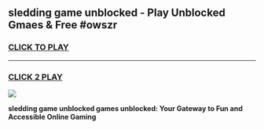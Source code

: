 
## sledding game unblocked - Play Unblocked Gmaes & Free #owszr
<h3>
<a href="https://news.freeplayer.one?title=sledding_game_unblocked&ref=03M">CLICK TO PLAY</a></h3>
<hr>

<h3>
<a href="https://news.freeplayer.one?title=sledding_game_unblocked&ref=03M">CLICK 2 PLAY</a>
  
</h3>

<a href="https://news.freeplayer.one?title=sledding_game_unblocked&ref=03M"><img src="https://clearcache.store/games.png"></a>


**sledding game unblocked games unblocked: Your Gateway to Fun and Accessible Online Gaming**
